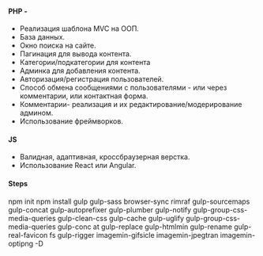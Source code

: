 #### PHP -
- Реализация шаблона MVC на ООП.
- База данных.
- Окно поиска на сайте.
- Пагинация для вывода контента. 
- Категории/подкатегории для контента
- Админка для добавления контента.
- Авторизация/регистрация пользователей.
- Способ обмена сообщениями с пользователями - или через комментарии, или контактная форма.
- Комментарии- реализация и их редактирование/модерирование админом.
- Использование фреймворков.

#### JS
- Валидная, адаптивная, кроссбраузерная верстка.
- Использование React или Angular.

#### Steps

npm init
npm install gulp gulp-sass browser-sync rimraf gulp-sourcemaps gulp-concat gulp-autoprefixer gulp-plumber gulp-notify gulp-group-css-media-queries gulp-clean-css gulp-cache gulp-uglify gulp-group-css-media-queries gulp-conc
at gulp-replace gulp-htmlmin gulp-rename gulp-real-favicon fs gulp-rigger imagemin-gifsicle imagemin-jpegtran imagemin-optipng -D
